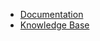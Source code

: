 - [Documentation](https://riptutorial.com/sqlbulkcopy/learn/100000/getting-started)
- [Knowledge Base](/knowledge-base)
